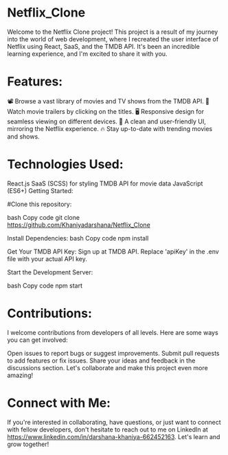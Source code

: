 # Netflix_Clone
Welcome to the Netflix Clone project! This project is a result of my journey into the world of web development, where I recreated the user interface of Netflix using React, SaaS, and the TMDB API. It's been an incredible learning experience, and I'm excited to share it with you.

# Features:
📽️ Browse a vast library of movies and TV shows from the TMDB API.
🎥 Watch movie trailers by clicking on the titles.
🖥️ Responsive design for seamless viewing on different devices.
💬 A clean and user-friendly UI, mirroring the Netflix experience.
🔥 Stay up-to-date with trending movies and shows.

# Technologies Used:
React.js
SaaS (SCSS) for styling
TMDB API for movie data
JavaScript (ES6+)
Getting Started:

#Clone this repository:

bash
Copy code
git clone https://github.com/Khaniyadarshana/Netflix_Clone

Install Dependencies:
bash
Copy code
npm install

Get Your TMDB API Key:
Sign up at TMDB API.
Replace 'apiKey' in the .env file with your actual API key.

Start the Development Server:

bash
Copy code
npm start

# Contributions:
I welcome contributions from developers of all levels. Here are some ways you can get involved:

Open issues to report bugs or suggest improvements.
Submit pull requests to add features or fix issues.
Share your ideas and feedback in the discussions section.
Let's collaborate and make this project even more amazing!

# Connect with Me:
If you're interested in collaborating, have questions, or just want to connect with fellow developers, don't hesitate to reach out to me on LinkedIn at https://www.linkedin.com/in/darshana-khaniya-662452163. Let's learn and grow together!

